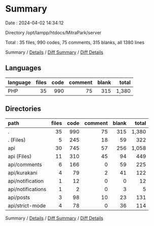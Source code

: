 # Summary

Date : 2024-04-02 14:34:12

Directory /opt/lampp/htdocs/MitraPark/server

Total : 35 files,  990 codes, 75 comments, 315 blanks, all 1380 lines

Summary / [Details](details.md) / [Diff Summary](diff.md) / [Diff Details](diff-details.md)

## Languages
| language | files | code | comment | blank | total |
| :--- | ---: | ---: | ---: | ---: | ---: |
| PHP | 35 | 990 | 75 | 315 | 1,380 |

## Directories
| path | files | code | comment | blank | total |
| :--- | ---: | ---: | ---: | ---: | ---: |
| . | 35 | 990 | 75 | 315 | 1,380 |
| . (Files) | 5 | 245 | 18 | 59 | 322 |
| api | 30 | 745 | 57 | 256 | 1,058 |
| api (Files) | 11 | 310 | 45 | 94 | 449 |
| api/comments | 6 | 166 | 0 | 59 | 225 |
| api/kurakani | 4 | 79 | 2 | 41 | 122 |
| api/notification | 1 | 12 | 0 | 0 | 12 |
| api/notifications | 1 | 2 | 0 | 3 | 5 |
| api/posts | 3 | 98 | 10 | 23 | 131 |
| api/strict-mode | 4 | 78 | 0 | 36 | 114 |

Summary / [Details](details.md) / [Diff Summary](diff.md) / [Diff Details](diff-details.md)